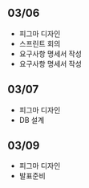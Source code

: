 ## 03/06
- 피그마 디자인
- 스프린트 회의
- 요구사항 명세서 작성
- 요구사항 명세서 작성
## 03/07
- 피그마 디자인
- DB 설계
## 03/09
- 피그마 디자인
- 발표준비
